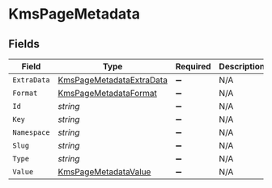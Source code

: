 # KmsPageMetadata


## Fields

| Field                                                                           | Type                                                                            | Required                                                                        | Description                                                                     |
| ------------------------------------------------------------------------------- | ------------------------------------------------------------------------------- | ------------------------------------------------------------------------------- | ------------------------------------------------------------------------------- |
| `ExtraData`                                                                     | [KmsPageMetadataExtraData](../../Models/Components/KmsPageMetadataExtraData.md) | :heavy_minus_sign:                                                              | N/A                                                                             |
| `Format`                                                                        | [KmsPageMetadataFormat](../../Models/Components/KmsPageMetadataFormat.md)       | :heavy_minus_sign:                                                              | N/A                                                                             |
| `Id`                                                                            | *string*                                                                        | :heavy_minus_sign:                                                              | N/A                                                                             |
| `Key`                                                                           | *string*                                                                        | :heavy_minus_sign:                                                              | N/A                                                                             |
| `Namespace`                                                                     | *string*                                                                        | :heavy_minus_sign:                                                              | N/A                                                                             |
| `Slug`                                                                          | *string*                                                                        | :heavy_minus_sign:                                                              | N/A                                                                             |
| `Type`                                                                          | *string*                                                                        | :heavy_minus_sign:                                                              | N/A                                                                             |
| `Value`                                                                         | [KmsPageMetadataValue](../../Models/Components/KmsPageMetadataValue.md)         | :heavy_minus_sign:                                                              | N/A                                                                             |